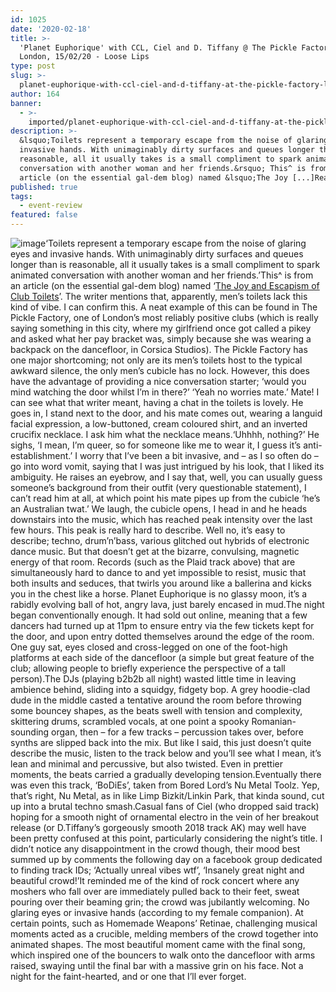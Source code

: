 ```yaml
---
id: 1025
date: '2020-02-18'
title: >-
  'Planet Euphorique' with CCL, Ciel and D. Tiffany @ The Pickle Factory,
  London, 15/02/20 - Loose Lips
type: post
slug: >-
  planet-euphorique-with-ccl-ciel-and-d-tiffany-at-the-pickle-factory-london-150220
author: 164
banner:
  - >-
    imported/planet-euphorique-with-ccl-ciel-and-d-tiffany-at-the-pickle-factory-london-150220/image1025.jpeg
description: >-
  &lsquo;Toilets represent a temporary escape from the noise of glaring eyes and
  invasive hands. With unimaginably dirty surfaces and queues longer than is
  reasonable, all it usually takes is a small compliment to spark animated
  conversation with another woman and her friends.&rsquo; This^ is from an
  article (on the essential gal-dem blog) named &lsquo;The Joy [...]Read More...
published: true
tags:
  - event-review
featured: false
---
```

![image](../imported/planet-euphorique-with-ccl-ciel-and-d-tiffany-at-the-pickle-factory-london-150220/image1025.jpeg)‘Toilets represent a temporary escape from the noise of glaring eyes and invasive hands. With unimaginably dirty surfaces and queues longer than is reasonable, all it usually takes is a small compliment to spark animated conversation with another woman and her friends.’This^ is from an article (on the essential gal-dem blog) named ‘[The Joy and Escapism of Club Toilets](https://gal-dem.com/the-joy-and-escapism-of-club-toilets/)’. The writer mentions that, apparently, men’s toilets lack this kind of vibe. I can confirm this. A neat example of this can be found in The Pickle Factory, one of London’s most reliably positive clubs (which is really saying something in this city, where my girlfriend once got called a pikey and asked what her pay bracket was, simply because she was wearing a backpack on the dancefloor, in Corsica Studios). The Pickle Factory has one major shortcoming; not only are its men’s toilets host to the typical awkward silence, the only men’s cubicle has no lock. However, this does have the advantage of providing a nice conversation starter; ‘would you mind watching the door whilst I’m in there?’ ‘Yeah no worries mate.’ Mate! I can see what that writer meant, having a chat in the toilets is lovely. He goes in, I stand next to the door, and his mate comes out, wearing a languid facial expression, a low-buttoned, cream coloured shirt, and an inverted crucifix necklace. I ask him what the necklace means.‘Uhhhh, nothing?’ He sighs, ‘I mean, I’m queer, so for someone like me to wear it, I guess it’s anti-establishment.’ I worry that I’ve been a bit invasive, and – as I so often do – go into word vomit, saying that I was just intrigued by his look, that I liked its ambiguity. He raises an eyebrow, and I say that, well, you can usually guess someone’s background from their outfit (very questionable statement), I can’t read him at all, at which point his mate pipes up from the cubicle ‘he’s an Australian twat.’ We laugh, the cubicle opens, I head in and he heads downstairs into the music, which has reached peak intensity over the last few hours. This peak is really hard to describe. Well no, it’s easy to describe; techno, drum’n’bass, various glitched out hybrids of electronic dance music. But that doesn’t get at the bizarre, convulsing, magnetic energy of that room. Records (such as the Plaid track above) that are simultaneously hard to dance to and yet impossible to resist, music that both insults and seduces, that twirls you around like a ballerina and kicks you in the chest like a horse. Planet Euphorique is no glassy moon, it’s a rabidly evolving ball of hot, angry lava, just barely encased in mud.The night began conventionally enough. It had sold out online, meaning that a few dancers had turned up at 11pm to ensure entry via the few tickets kept for the door, and upon entry dotted themselves around the edge of the room. One guy sat, eyes closed and cross-legged on one of the foot-high platforms at each side of the dancefloor (a simple but great feature of the club; allowing people to briefly experience the perspective of a tall person).The DJs (playing b2b2b all night) wasted little time in leaving ambience behind, sliding into a squidgy, fidgety bop. A grey hoodie-clad dude in the middle casted a tentative around the room before throwing some bouncey shapes, as the beats swell with tension and complexity, skittering drums, scrambled vocals, at one point a spooky Romanian-sounding organ, then – for a few tracks – percussion takes over, before synths are slipped back into the mix. But like I said, this just doesn’t quite describe the music, listen to the track below and you’ll see what I mean, it’s lean and minimal and percussive, but also twisted. Even in prettier moments, the beats carried a gradually developing tension.Eventually there was even this track, ‘BoDiEs’, taken from Bored Lord’s Nu Metal Toolz. Yep, that’s right, Nu Metal, as in like Limp Bizkit/Linkin Park, that kinda sound, cut up into a brutal techno smash.Casual fans of Ciel (who dropped said track) hoping for a smooth night of ornamental electro in the vein of her breakout release (or D.Tiffany’s gorgeously smooth 2018 track AK) may well have been pretty confused at this point, particularly considering the night’s title. I didn’t notice any disappointment in the crowd though, their mood best summed up by comments the following day on a facebook group dedicated to finding track IDs; ‘Actually unreal vibes wtf’, ‘Insanely great night and beautiful crowd!’It reminded me of the kind of rock concert where any moshers who fall over are immediately pulled back to their feet, sweat pouring over their beaming grin; the crowd was jubilantly welcoming. No glaring eyes or invasive hands (according to my female companion). At certain points, such as Homemade Weapons’ Retinae, challenging musical moments acted as a crucible, melding members of the crowd together into animated shapes. The most beautiful moment came with the final song, which inspired one of the bouncers to walk onto the dancefloor with arms raised, swaying until the final bar with a massive grin on his face. Not a night for the faint-hearted, and or one that I’ll ever forget.
